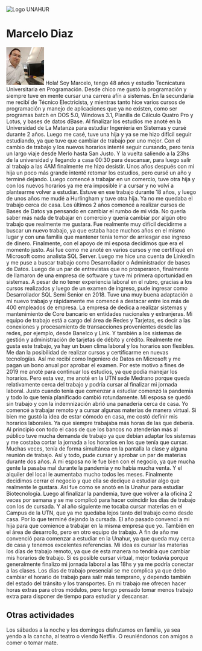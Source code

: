![Logo UNAHUR](./assets/UNAHUR.png)


# Marcelo Diaz
![Foto](./assets/f1.jpg)
Hola! Soy Marcelo, tengo 48 años y estudio Tecnicatura Universitaria en Programación.
Desde chico me gustó la programación y siempre tuve en mente cursar una carrera afín a sistemas.
En la secundaria me recibí de Técnico Electricista, y mientras tanto hice varios cursos de programación y manejo de aplicaciones que ya no existen, como ser programas batch en DOS 5.0, Windows 3.1, Planilla de Cálculo Quatro Pro y Lotus, y bases de datos dBase.
Al finalizar los estudios me anoté en la Universidad de La Matanza para estudiar Ingeniería en Sistemas y cursé durante 2 años.
Luego me casé, tuve una hija y ya se me hizo difícil seguir estudiando, ya que tuve que cambiar de trabajo por uno mejor. Con el cambio de trabajo y los nuevos horarios intenté seguir cursando, pero tenía un largo viaje desde Merlo hasta San Justo. Y la vuelta saliendo a la 23hs de la universidad y llegando a casa 00:30 para descansar, para luego salir al trabajo a las 4AM finalmente me hizo desistir.
Unos años después con mi hija un poco más grande intenté retomar los estudios, pero cursé un año y terminé dejando.
Luego comencé a trabajar en un comercio, tuve otra hija y con los nuevos horarios ya me era imposible ir a cursar y no volví a plantearme volver a estudiar. 
Estuve en ese trabajo durante 18 años, y luego de unos años me mudé a Hurlingham y tuve otra hija. Ya no me quedaba el trabajo cerca de casa.
Los últimos 2 años comencé a realizar cursos de Bases de Datos ya pensando en cambiar el rumbo de mi vida. No quería saber más nada de trabajar en comercio y quería cambiar por algún otro trabajo que realmente me gustara.
Fue realmente muy difícil decidirme a buscar un nuevo trabajo, ya que estaba hace muchos años en el mismo lugar y con una familia que mantener tenía temor de arriesgar ese ingreso de dinero.
 Finalmente, con el apoyo de mi esposa decidimos que era el momento justo. Así fue como me anoté en varios cursos y me certifiqué en Microsoft como analista SQL Server. Luego me hice una cuenta de LinkedIn y me puse a buscar trabajo como Desarrollador o Administrador de bases de Datos.
Luego de un par de entrevistas que no prosperaron, finalmente de llamaron de una empresa de software y tuve mi primera oportunidad en sistemas.
A pesar de no tener experiencia laboral en el rubro, gracias a los cursos realizados y luego de un examen de ingreso, pude ingresar como Desarrollador SQL Semi Senior en 2018.
Tuve una muy buena adaptación a mi nuevo trabajo y rápidamente me comencé a destacar entre los más de 400 empleados de empresa.
La empresa de dedica a realizar sistemas y mantenimiento de Core bancario en entidades nacionales y extranjeras.
Mi equipo de trabajo está a cargo del área de Redes y Tarjetas, es decir a las conexiones y procesamiento de transacciones provenientes desde las redes, por ejemplo, desde Banelco y Link. Y también a los sistemas de gestión y administración de tarjetas de débito y crédito.
Realmente me gusta este trabajo, ya hay un buen clima laboral y los horarios son flexibles.
Me dan la posibilidad de realizar cursos y certificarme en nuevas tecnologías. Así me recibí como Ingeniero de Datos en Microsoft y me pagan un bono anual por aprobar el examen. 
Por este motivo a fines de 2019 me anoté para continuar los estudios, ya que podía manejar los horarios. Pero esta vez, me anoté en la UTN sede Medrano porque queda relativamente cerca del trabajo y podría cursar al finalizar mi jornada laboral.
Justo cuando tenía que comenzar a estudiar comenzó la pandemia y todo lo que tenía planificado cambió rotundamente.
Mi esposa se quedó sin trabajo y con la indemnización abrió una panadería cerca de casa.
Yo comencé a trabajar remoto y a cursar algunas materias de manera virtual.
Si bien me gustó la idea de estar cómodo en casa, me costó definir mis horarios laborales. Ya que siempre trabajaba más horas de las que debería.
Al principio con todo el caos de que los bancos no atenderían más al público tuve mucha demanda de trabajo ya que debían adaptar los sistemas y me costaba cortar la jornada a los horarios en los que tenía que cursar.
Muchas veces, tenía de forma simultánea en la pantalla la clase y alguna reunión de trabajo.
Así y todo, pude cursar y aprobar un par de materias durante dos años.
A mi esposa no le fue bien con el negocio, ya que mucha gente la pasaba mal durante la pandemia y no había mucha venta. Y el alquiler del local le aumentaba mucho todos les meses.
Finalmente decidimos cerrar el negocio y que ella se dedique a estudiar algo que realmente le gustara. Así fue como se anotó en la Unahur para estudiar Biotecnología.
Luego al finalizar la pandemia, tuve que volver a la oficina 2 veces por semana y se me complicó para hacer coincidir los días de trabajo con los de cursada. Y al año siguiente me tocaba cursar materias en el Campus de la UTN, que ya me quedaba lejos tanto del trabajo como desde casa. Por lo que terminé dejando la cursada.
El año pasado convencí a mi hija para que comience a trabajar en la misma empresa que yo. También en el área de desarrollo, pero en otro equipo de trabajo.
A fin de año me convenció para comenzar a estudiar en la Unahur, ya que queda muy cerca de casa y tenemos excelentes referencias.
Mi idea es cursar las materias los días de trabajo remoto, ya que de esta manera no tendría que cambiar mis horarios de trabajo. Si es posible cursar virtual, mejor todavía porque generalmente finalizo mi jornada laboral a las 18hs y ya me podría conectar a las clases.
Los días de trabajo presencial se me complica ya que debo cambiar el horario de trabajo para salir más temprano, y dependo también del estado del tránsito y los transportes.
En mi trabajo me ofrecen hacer horas extras para otros módulos, pero tengo pensado tomar menos trabajo extra para disponer de tiempo para estudiar y descansar.



## Otras actividades
Los sábados a la noche y los domingos disfrutamos en familia, ya sea yendo a la cancha, al teatro o viendo Netflix. O reuniéndonos con amigos a comer o tomar mate.
